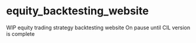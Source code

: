 # equity_backtesting_website
WIP equity trading strategy backtesting website
On pause until CIL version is complete
